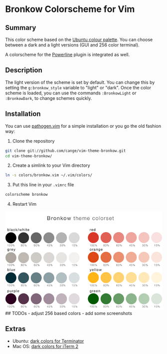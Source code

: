 # Bronkow Colorscheme for Vim

## Summary
This color scheme based on the [Ubuntu colour palette](http://design.ubuntu.com/brand/colour-palette).
You can choose between a dark and a light versions (GUI and 256 color terminal).

A colorscheme for the [Powerline](https://github.com/Bronkow/vim-powerline/network)
plugin is integrated as well.

## Description
The light version of the scheme is set by default. You can change this by
setting the `g:bronkow_style` variable to "light" or "dark". Once the color scheme is
loaded, you can use the commands `:BronkowLight` or `:BronkowDark`,
 to change schemes quickly.

## Installation
You can use [pathogen.vim](https://github.com/tpope/vim-pathogen) for a
simple installation or you go the old fashion way:

1. Clone the repository

  ```bash
  git clone git://github.com/cange/vim-theme-bronkow.git
  cd vim-theme-bronkow/
  ```
2. Create a simlink to your Vim directory

  ```bash
  ln -s colors/bronkow.vim ~/.vim/colors/
  ```
3. Put this line in your `.vimrc` file

  ```bash
  colorscheme bronkow
  ```
4. Restart Vim

<img src="colour-palette.png">
## TODOs
- adjust 256 based colors
- add some screenshots

## Extras

- Ubuntu: [dark colors for Terminator ](https://github.com/cange/vim-theme-bronkow/blob/master/extras/Bronkow%20dark.itermcolors)
- Mac OS: [dark colors for iTerm 2 ](https://github.com/cange/vim-theme-bronkow/blob/master/extras/terminator/config)
